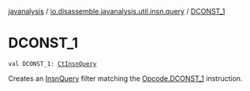 [javanalysis](../index.md) / [io.disassemble.javanalysis.util.insn.query](index.md) / [DCONST_1](./-d-c-o-n-s-t_1.md)

# DCONST_1

`val DCONST_1: `[`CtInsnQuery`](-ct-insn-query/index.md)

Creates an [InsnQuery](-insn-query/index.md) filter matching the [Opcode.DCONST_1](#) instruction.

